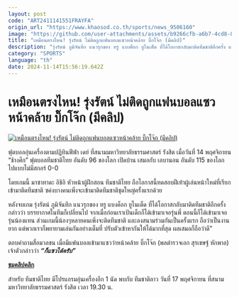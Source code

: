```yaml
---
layout: post
code: "ART2411141551FRAYFA"
origin_url: "https://www.khaosod.co.th/sports/news_9506160"
image: "https://github.com/user-attachments/assets/b9266cfb-a6b7-4cd8-859a-3e488cadef0a"
title: "เหมือนตรงไหน! รุ่งรัตน์ ไม่ติดถูกแฟนบอลแซวหน้าคล้าย บิ๊กโจ๊ก (มีคลิป)"
description: "รุ่งรัตน์ ภูมิจันทึก แนวรุกของ ทรู แบงค็อก ยูไนเต็ด ที่ได้โอกาสกลับมาติดทีมชาติอีกครั้ง แฟนบอลแซวว่าหน้าไปคล้าย บิ๊กโจ๊ก เจ้าตัวเผย แซวได้"
category: "SPORTS"
language: "th"
date: 2024-11-14T15:56:19.642Z
---
```


# เหมือนตรงไหน! รุ่งรัตน์ ไม่ติดถูกแฟนบอลแซวหน้าคล้าย บิ๊กโจ๊ก (มีคลิป)

[![เหมือนตรงไหน! รุ่งรัตน์ ไม่ติดถูกแฟนบอลแซวหน้าคล้าย บิ๊กโจ๊ก (มีคลิป)](https://www.khaosod.co.th/wpapp/uploads/2024/11/njgr.jpg "เหมือนตรงไหน! รุ่งรัตน์ ไม่ติดถูกแฟนบอลแซวหน้าคล้าย บิ๊กโจ๊ก (มีคลิป)")](https://www.khaosod.co.th/wpapp/uploads/2024/11/njgr.jpg)

ฟุตบอลอุ่นเครื่องตามปฏิทินฟีฟ่า เดย์ ที่สนามมหาวิทยาลัยธรรมศาสตร์ รังสิต เมื่อวันที่ 14 พฤศจิกายน “ช้างศึก” ฟุตบอลทีมชาติไทย อันดับ 96 ของโลก เปิดบ้าน เสมอกับ เลบานอน อันดับ 115 ของโลก ไปแบบไม่มีสกอร์ 0-0

โดยเกมนี้ มาซาทาดะ อิชิอิ หัวหน้าผู้ฝึกสอน ทีมชาติไทย ถือโอกาสนี้ทดสอบฝีเท้าผู้เล่นหน้าใหม่ที่เรียกเข้ามาติดทีมชาติ ซค่งบางคนเพิ่งจะเข้ามาติดทีมชาติชุดใหญ่ครั้งแรกด้วย

หลังจบเกม รุ่งรัตน์ ภูมิจันทึก แนวรุกของ ทรู แบงค็อก ยูไนเต็ด ที่ได้โอกาสกลับมาติดทีมชาติอีกครั้ง กล่าวว่า บรรยากาศในทีมก็เปลี่ยนไป จากเมื่อก่อนเราเป้นเด็กก็ได้เข้ามาเจอรุ่นพี่ ตอนนี้ก็ได้เข้ามาเจอรุ่นน้องแทน ส่วนเกมนี้น้องๆหลายคนเพิ่งจะติดทีมชาติ และลงสนามร่วมกันเป็นครั้งแรก ถือว่าเป็นงานยาก แต่พวกเราก็พยายามเล่นกันอย่างเต็มที่ ปรับตัวเข้าหากันให้ได้มากที่สุด ผลเสมอก็ถือว่าดี”

ตอบคำถามสื่อมวลชน เมื่อมีแฟนบอลเข้ามาแซวว่าหน้าคล้าย บิ๊กโจ๊ก (พลตํารวจเอก สุรเชษฐ์ หักพาล) เจ้าตัวกล่าวว่า _**“ก็แซวได้ครับ”**_

**[ชมคลิปคลิก](https://www.facebook.com/reel/487086793766853)**

สำหรับ ทีมชาติไทย มีโปรแกรมอุ่นเครื่องอีก 1 นัด พบกับ ทีมชาติลาว วันที่ 17 พฤศจิกายน ที่สนามมหาวิทยาลัยธรรมศาสตร์ รังสิต เวลา 19.30 น.